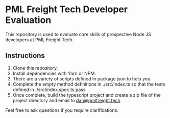 # PML Freight Tech Developer Evaluation
This repository is used to evaluate core skills of prospective Node JS developers at PML Freight Tech.

## Instructions
1. Clone this repository.
1. Install dependencies with Yarn or NPM.
1. There are a variety of scripts defined in package.json to help you.
1. Complete the empty method definitions in ./src/index.ts so that the tests defined in ./src/index.spec.ts pass
1. Once complete, build the typescript project and create a zip file of the project directory and email to [dan@pmlfreight.tech](mailto:dan@pmlfreight.tech)

Feel free to ask questions if you require clarifications.